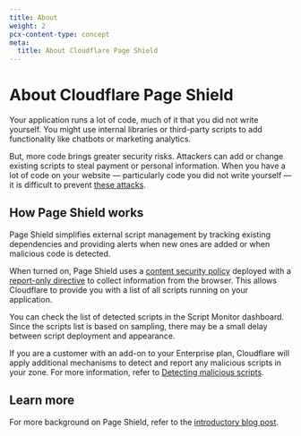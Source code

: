```yaml
---
title: About
weight: 2
pcx-content-type: concept
meta:
  title: About Cloudflare Page Shield
---
```


# About Cloudflare Page Shield

Your application runs a lot of code, much of it that you did not write yourself. You might use internal libraries or third-party scripts to add functionality like chatbots or marketing analytics.

But, more code brings greater security risks. Attackers can add or change existing scripts to steal payment or personal information. When you have a lot of code on your website — particularly code you did not write yourself — it is difficult to prevent [these attacks](https://sansec.io/what-is-magecart).

## How Page Shield works

Page Shield simplifies external script management by tracking existing dependencies and providing alerts when new ones are added or when malicious code is detected.

When turned on, Page Shield uses a [content security policy](https://developer.mozilla.org/en-US/docs/Web/HTTP/CSP) deployed with a [report-only directive](https://developer.mozilla.org/en-US/docs/Web/HTTP/Headers/Content-Security-Policy-Report-Only) to collect information from the browser. This allows Cloudflare to provide you with a list of all scripts running on your application.

You can check the list of detected scripts in the Script Monitor dashboard. Since the scripts list is based on sampling, there may be a small delay between script deployment and appearance.

If you are a customer with an add-on to your Enterprise plan, Cloudflare will apply additional mechanisms to detect and report any malicious scripts in your zone. For more information, refer to [Detecting malicious scripts](/page-shield/about/malicious-script-detection/).

## Learn more

For more background on Page Shield, refer to the [introductory blog post](https://blog.cloudflare.com/introducing-page-shield/).
